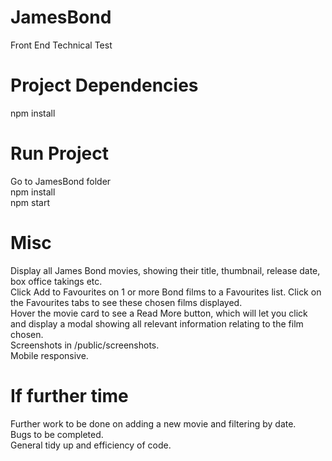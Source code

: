 # JamesBond

Front End Technical Test

# Project Dependencies

npm install

# Run Project

Go to JamesBond folder<br />
npm install<br />
npm start

# Misc

Display all James Bond movies, showing their title, thumbnail, release date, box office takings etc.<br />
Click Add to Favourites on 1 or more Bond films to a Favourites list. Click on the Favourites tabs to see these chosen films displayed.<br />
Hover the movie card to see a Read More button, which will let you click and display a modal showing all relevant information relating to the film chosen. <br />
Screenshots in /public/screenshots. <br />
Mobile responsive.

# If further time

Further work to be done on adding a new movie and filtering by date.<br />
Bugs to be completed.<br />
General tidy up and efficiency of code.
